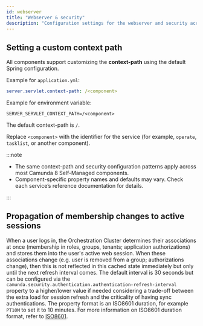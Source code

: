 ```yaml
---
id: webserver
title: "Webserver & security"
description: "Configuration settings for the webserver and security across Camunda 8 Self-Managed Orchestration Cluster components."
---
```


## Setting a custom context path

All components support customizing the **context-path** using the default Spring configuration.

Example for `application.yml`:

```yaml
server.servlet.context-path: /<component>
```

Example for environment variable:

```
SERVER_SERVLET_CONTEXT_PATH=/<component>
```

The default context-path is `/`.

Replace `<component>` with the identifier for the service (for example, `operate`, `tasklist`, or another component).

:::note

- The same context-path and security configuration patterns apply across most Camunda 8 Self-Managed components.
- Component-specific property names and defaults may vary. Check each service’s reference documentation for details.

:::

## Propagation of membership changes to active sessions

When a user logs in, the Orchestration Cluster determines their associations at once (membership in roles, groups, tenants; application authorizations) and stores them into the user's active web session.
When these associations change (e.g. user is removed from a group; authorizations change), then this is not reflected in this cached state immediately but only until the next refresh interval comes.
The default interval is 30 seconds but can be configured via the `camunda.security.authentication.authentication-refresh-interval` property to a higher/lower value if needed considering a trade-off between the extra load for session refresh and the criticality of having sync authentications.
The property format is an ISO8601 duration, for example `PT10M` to set it to 10 minutes. For more information on ISO8601 duration format, refer to [ISO8601](https://en.wikipedia.org/wiki/ISO_8601#Durations).
